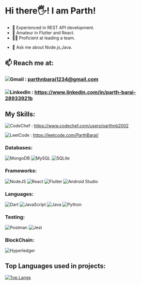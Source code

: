 # **Hi there🖐! I am Parth!**

- 🔭 Experienced in REST API development.
- 🌱 Amateur in Flutter and React.
- 👨‍🎓 Proficient at leading a team.
<!-- - 👯 I’m looking to collaborate on ...
- 🤔 I’m looking for help with ... -->
- 💬 Ask me about Node.js,Java.

## 📫 Reach me at:
### ![Gmail](https://img.shields.io/badge/Gmail-D14836?style=for-the-badge&logo=gmail&logoColor=white) : parthnbarai1234@gmail.com

### ![LinkedIn](https://img.shields.io/badge/linkedin-%230077B5.svg?style=for-the-badge&logo=linkedin&logoColor=white) : https://www.linkedin.com/in/parth-barai-28933921b



<!-- ![My Skills](https://skillicons.dev/icons?i=py,git,github,discord,bootstrap,arduino) -->

## My Skills:

![CodeChef](https://img.shields.io/badge/CodeChef-%23964B00.svg?style=for-the-badge&logo=CodeChef&logoColor=white) : https://www.codechef.com/users/parthnb2002

![LeetCode](https://img.shields.io/badge/LeetCode-000000?style=for-the-badge&logo=LeetCode&logoColor=#d16c06) : https://leetcode.com/ParthBarai/

### Databases:
![MongoDB](https://img.shields.io/badge/MongoDB-%234ea94b.svg?style=for-the-badge&logo=mongodb&logoColor=white)
![MySQL](https://img.shields.io/badge/mysql-%2300f.svg?style=for-the-badge&logo=mysql&logoColor=white)
![SQLite](https://img.shields.io/badge/sqlite-%2307405e.svg?style=for-the-badge&logo=sqlite&logoColor=white)


### Frameworks:
![NodeJS](https://img.shields.io/badge/node.js-6DA55F?style=for-the-badge&logo=node.js&logoColor=white)
![React](https://img.shields.io/badge/react-%2320232a.svg?style=for-the-badge&logo=react&logoColor=%2361DAFB)
![Flutter](https://img.shields.io/badge/Flutter-%2302569B.svg?style=for-the-badge&logo=Flutter&logoColor=white)
![Android Studio](https://img.shields.io/badge/Android%20Studio-3DDC84.svg?style=for-the-badge&logo=android-studio&logoColor=white)

### Languages:
![Dart](https://img.shields.io/badge/dart-%230175C2.svg?style=for-the-badge&logo=dart&logoColor=white)
![JavaScript](https://img.shields.io/badge/javascript-%23323330.svg?style=for-the-badge&logo=javascript&logoColor=%23F7DF1E)
![Java](https://img.shields.io/badge/java-%23ED8B00.svg?style=for-the-badge&logo=java&logoColor=white)
![Python](https://img.shields.io/badge/python-3670A0?style=for-the-badge&logo=python&logoColor=ffdd54)

### Testing:
![Postman](https://img.shields.io/badge/Postman-FF6C37?style=for-the-badge&logo=postman&logoColor=white)
![Jest](https://img.shields.io/badge/-jest-%23C21325?style=for-the-badge&logo=jest&logoColor=white)

### BlockChain:
![Hyperledger](https://img.shields.io/badge/hyperledger-2F3134?style=for-the-badge&logo=hyperledger&logoColor=white)



## Top Languages used in projects: 

[![Top Langs](https://github-readme-stats.vercel.app/api/top-langs/?username=ParthNBarai&show_icons=true&theme=radical)](https://github.com/ParthNBarai/github-readme-stats)
